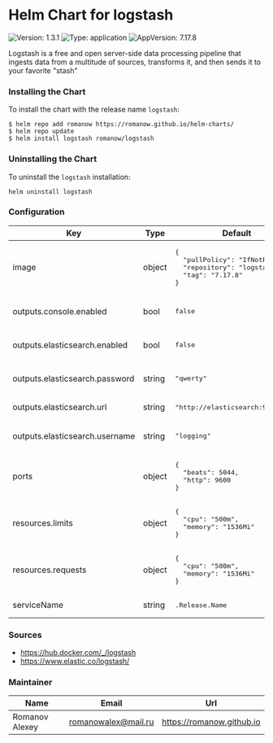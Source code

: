# Helm Chart for logstash

![Version: 1.3.1](https://img.shields.io/badge/Version-1.3.1-informational?style=flat-square) ![Type: application](https://img.shields.io/badge/Type-application-informational?style=flat-square) ![AppVersion: 7.17.8](https://img.shields.io/badge/AppVersion-7.17.8-informational?style=flat-square)

Logstash is a free and open server-side data processing pipeline that ingests data from a multitude of sources, transforms it, and then sends it to your favorite "stash"

### Installing the Chart

To install the chart with the release name `logstash`:

```shell
$ helm repo add romanow https://romanow.github.io/helm-charts/
$ helm repo update
$ helm install logstash romanow/logstash
```

### Uninstalling the Chart

To uninstall the `logstash` installation:

```shell
helm uninstall logstash
```

### Configuration

<table>
	<thead>
		<th>Key</th>
		<th>Type</th>
		<th>Default</th>
		<th>Description</th>
	</thead>
	<tbody>
		<tr>
			<td>image</td>
			<td>object</td>
			<td><pre lang="json">
{
  "pullPolicy": "IfNotPresent",
  "repository": "logstash",
  "tag": "7.17.8"
}
</pre>
</td>
			<td>Image name and version</td>
		</tr>
		<tr>
			<td>outputs.console.enabled</td>
			<td>bool</td>
			<td><pre lang="json">
false
</pre>
</td>
			<td>Enable console output</td>
		</tr>
		<tr>
			<td>outputs.elasticsearch.enabled</td>
			<td>bool</td>
			<td><pre lang="json">
false
</pre>
</td>
			<td>Enable ElasticSearch output</td>
		</tr>
		<tr>
			<td>outputs.elasticsearch.password</td>
			<td>string</td>
			<td><pre lang="json">
"qwerty"
</pre>
</td>
			<td>Elastic password (optional)</td>
		</tr>
		<tr>
			<td>outputs.elasticsearch.url</td>
			<td>string</td>
			<td><pre lang="json">
"http://elasticsearch:9200"
</pre>
</td>
			<td>Elastic address</td>
		</tr>
		<tr>
			<td>outputs.elasticsearch.username</td>
			<td>string</td>
			<td><pre lang="json">
"logging"
</pre>
</td>
			<td>Elastic username (optional)</td>
		</tr>
		<tr>
			<td>ports</td>
			<td>object</td>
			<td><pre lang="json">
{
  "beats": 5044,
  "http": 9600
}
</pre>
</td>
			<td>Logstash ports</td>
		</tr>
		<tr>
			<td>resources.limits</td>
			<td>object</td>
			<td><pre lang="json">
{
  "cpu": "500m",
  "memory": "1536Mi"
}
</pre>
</td>
			<td>Limited resources</td>
		</tr>
		<tr>
			<td>resources.requests</td>
			<td>object</td>
			<td><pre lang="json">
{
  "cpu": "500m",
  "memory": "1536Mi"
}
</pre>
</td>
			<td>Requested resources</td>
		</tr>
		<tr>
			<td>serviceName</td>
			<td>string</td>
			<td><pre lang="">
.Release.Name
</pre>
</td>
			<td>Custom service name</td>
		</tr>
	</tbody>
</table>

### Sources

* <https://hub.docker.com/_/logstash>
* <https://www.elastic.co/logstash/>

### Maintainer

| Name | Email | Url |
| ---- | ------ | --- |
| Romanov Alexey | <romanowalex@mail.ru> | <https://romanow.github.io> |
